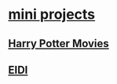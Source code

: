 # [mini projects](https://minuwu.github.io/miniprojects/)

## [Harry Potter Movies](https://minuwu.github.io/miniprojects/potter/)



## [EIDI](https://minuwu.github.io/miniprojects/eidi/index.html)